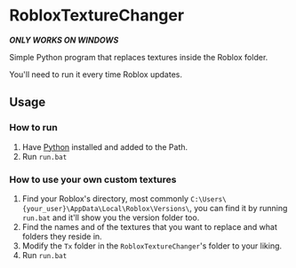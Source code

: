 # RobloxTextureChanger
***ONLY WORKS ON WINDOWS***

Simple Python program that replaces textures inside the Roblox folder.

You'll need to run it every time Roblox updates.
## Usage
### How to run
1. Have [Python](https://www.python.org/downloads/) installed and added to the Path.
2. Run `run.bat`
### How to use your own custom textures
1. Find your Roblox's directory, most commonly `C:\Users\{your_user}\AppData\Local\Roblox\Versions\`, you can find it by running `run.bat` and it'll show you the version folder too.
2. Find the names and of the textures that you want to replace and what folders they reside in.
3. Modify the `Tx` folder in the `RobloxTextureChanger`'s folder to your liking.
4. Run `run.bat`
